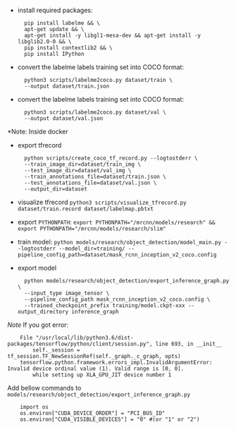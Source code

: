 - install required packages: 

        pip install labelme && \
        apt-get update && \
        apt-get install -y libgl1-mesa-dev && apt-get install -y libglib2.0-0 && \
        pip install contextlib2 && \
        pip install IPython

- convert the labelme labels training set into COCO format:

        python3 scripts/labelme2coco.py dataset/train \
        --output dataset/train.json

- convert the labelme labels training set into COCO format:

        python3 scripts/labelme2coco.py dataset/val \
        --output dataset/val.json

*Note: Inside docker

- export tfrecord

        python scripts/create_coco_tf_record.py --logtostderr \
        --train_image_dir=dataset/train_img \
        --test_image_dir=dataset/val_img \
        --train_annotations_file=dataset/train.json \
        --test_annotations_file=dataset/val.json \
        --output_dir=dataset

- visualize tfrecord `python3 scripts/visualize_tfrecord.py dataset/train.record dataset/labelmap.pbtxt`

- export `PYTHONPATH`: `export PYTHONPATH="/mrcnn/models/research" && export PYTHONPATH="/mrcnn/models/research/slim"`

- train model: `python models/research/object_detection/model_main.py --logtostderr --model_dir=training/ --pipeline_config_path=dataset/mask_rcnn_inception_v2_coco.config`

- export model

        python models/research/object_detection/export_inference_graph.py \
        --input_type image_tensor \
        --pipeline_config_path mask_rcnn_inception_v2_coco.config \
        --trained_checkpoint_prefix training/model.ckpt-xxx --output_directory inference_graph

*Note* If you got error:

        File "/usr/local/lib/python3.6/dist-packages/tensorflow/python/client/session.py", line 693, in __init__
            self._session = tf_session.TF_NewSessionRef(self._graph._c_graph, opts)
        tensorflow.python.framework.errors_impl.InvalidArgumentError: Invalid device ordinal value (1). Valid range is [0, 0].
        	while setting up XLA_GPU_JIT device number 1

Add bellow commands to `models/research/object_detection/export_inference_graph.py`

        import os
        os.environ["CUDA_DEVICE_ORDER"] = "PCI_BUS_ID"
        os.environ["CUDA_VISIBLE_DEVICES"] = "0" #(or "1" or "2")
